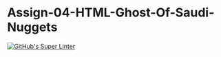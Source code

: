 # Assign-04-HTML-Ghost-Of-Saudi-Nuggets
[![GitHub's Super Linter](https://github.com/ICS20-Programming-Remy-S/Assign-04-HTML-Ghost-Of-Saudi-Nuggets/workflows/GitHub's%20Super%20Linter/badge.svg)](https://github.com/ICS20-Programming-Remy-S/Assign-04-HTML-Ghost-Of-Saudi-Nuggets/actions)